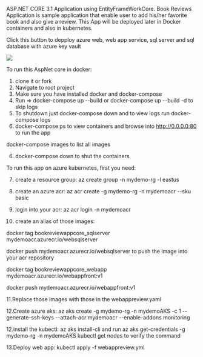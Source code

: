 ASP.NET CORE 3.1 Application using EntityFrameWorkCore. Book Reviews Application is sample application that enable user to add his/her favorite book and 
also give a review. This App will be deployed later in Docker containers and also in kubernetes.

Click this button to depploy azure web, web app service, sql server and sql database with azure key vault

<a href="https://portal.azure.com/#create/Microsoft.Template/uri/https%3A%2F%2Fraw.githubusercontent.com%2Flink78%2FBookAppReviews%2Fmaster%2Fazuredeployapp.yaml" target="_blank">
    <img src="http://azuredeploy.net/deploybutton.png"/>
</a>


To run this AspNet core in docker:
1. clone it or fork
2. Navigate to root project
3. Make sure you have installed docker and docker-compose
4. Run => docker-compose up --build or docker-compose up --build -d to skip logs
5. To shutdown just docker-compose down and to view logs run docker-compose logs
5. docker-compose ps to view containers and browse into http://0.0.0.0:80 to run the app

 docker-compose images to list all images

6. docker-compose down to shut the containers

To run this app on azure kubernetes, first you need:

7. create a resource group: az create group -n mydemo-rg -l eastus

8. create an azure acr: az acr create -g mydemo-rg -n mydemoacr --sku basic

9. login into your acr: az acr login -n mydemoacr

10. create an alias of those images: 

docker tag bookreviewappcore_sqlserver mydemoacr.azurecr.io/websqlserver

docker push mydemoacr.azurecr.io/websqlserver to push the image into your acr repository

docker tag bookreviewappcore_webapp mydemoacr.azurecr.io/webappfront:v1

docker push mydemoacr.azurecr.io/webappfront:v1

11.Replace those images with those in the webappreview.yaml

12.Create azure aks: az aks create -g mydemo-rg -n mydemoAKS -c 1 --generate-ssh-keys --attach-acr mydemoacr --enable-addons monitoring

12.install the kubectl: az aks install-cli and run az aks get-credentials -g mydemo-rg -n mydemoAKS
kubectl get nodes to verify the command

13.Deploy web app: kubectl apply -f webappreview.yml
